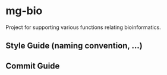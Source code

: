 # mg-bio

Project for supporting various functions relating bioinformatics.


## Style Guide (naming convention, ...)

## Commit Guide

